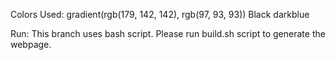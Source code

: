 Colors Used:
gradient(rgb(179, 142, 142), rgb(97, 93, 93))
Black
darkblue


Run:
This branch uses bash script. Please run build.sh script to generate the webpage.